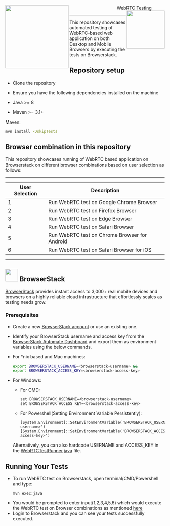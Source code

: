 <p>
  <img src="https://www.browserstack.com/images/static/header-logo.jpg" width="200" align="left" /> &nbsp;&nbsp;&nbsp;&nbsp;&nbsp;&nbsp;&nbsp;&nbsp;&nbsp;&nbsp;&nbsp;&nbsp;&nbsp;&nbsp;&nbsp;&nbsp;&nbsp;&nbsp;&nbsp;&nbsp;&nbsp;&nbsp;&nbsp;&nbsp;&nbsp;&nbsp;&nbsp;&nbsp;&nbsp;&nbsp;&nbsp;&nbsp;&nbsp;&nbsp;&nbsp;&nbsp;&nbsp;&nbsp;WebRTC Testing
  <img src="https://www.gstatic.com/devrel-devsite/prod/v328e217e4b751c25f062fe5c7682def5a7a55ca15e8bc2c276cdea0c86a8ee13/webrtc/images/lockup.svg" width="120" align="right" /> 
</p>

---

This repository showcases automated testing of WebRTC-based web application on both Desktop and Mobile Browsers by executing the tests on Browserstack.

## Repository setup

- Clone the repository

- Ensure you have the following dependencies installed on the machine

- Java >= 8

- Maven >= 3.1+

Maven:

```sh
mvn install -DskipTests
```

## Browser combination in this repository

This repository showcases running of WebRTC based application on Browserstack on different browser combinations based on user selection as follows:

---

| User Selection | Description                                   |
| -------------- | --------------------------------------------- |
| 1              | Run WebRTC test on Google Chrome Browser      |
| 2              | Run WebRTC test on Firefox Browser            |
| 3              | Run WebRTC test on Edge Browser               |
| 4              | Run WebRTC test on Safari Browser             |
| 5              | Run WebRTC test on Chrome Browser for Android |
| 6              | Run WebRTC test on Safari Browser for iOS     |

---

## <img  src="https://avatars.githubusercontent.com/u/1119453?s=200&v=4" width="40"> BrowserStack

[BrowserStack](https://browserstack.com) provides instant access to 3,000+ real mobile devices and browsers on a highly reliable cloud infrastructure that effortlessly scales as testing needs grow.

### Prerequisites

- Create a new [BrowserStack account](https://www.browserstack.com/users/sign_up) or use an existing one.

- Identify your BrowserStack username and access key from the [BrowserStack Automate Dashboard](https://automate.browserstack.com/) and export them as environment variables using the below commands.

- For \*nix based and Mac machines:
  ```sh
  export BROWSERSTACK_USERNAME=<browserstack-username> &&
  export BROWSERSTACK_ACCESS_KEY=<browserstack-access-key>
  ```

* For Windows:

  - For CMD:

    ```shell
    set BROWSERSTACK_USERNAME=<browserstack-username>
    set BROWSERSTACK_ACCESS_KEY=<browserstack-access-key>
    ```

  - For Powershell(Setting Environment Variable Persistently):
    ```shell
    [System.Environment]::SetEnvironmentVariable('BROWSERSTACK_USERNAME','<browserstack-username>')
    [System.Environment]::SetEnvironmentVariable('BROWSERSTACK_ACCESS_KEY','<browserstack-access-key>')
    ```

  Alternatively, you can also hardcode USERNAME and ACCESS_KEY in the [ WebRTCTestRunner.java](src/main/java/WebRTCTestRunner.java) file.

## Running Your Tests

- To run WebRTC test on Browserstack, open terminal/CMD/Powershell and type:
  ```shell
  mvn exec:java
  ```
- You would be prompted to enter input(1,2,3,4,5,6) which would execute the WebRTC test on Browser combinations as mentioned [ here ](#browser-combinations-in-this-repository)
- Login to Browserstack and you can see your tests successfully executed.
